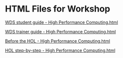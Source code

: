 ﻿# HTML Files for Workshop
[WDS student guide - High Performance Computing.html](https://cloudworkshop.blob.core.windows.net/big-compute/Whiteboard%20design%20session/WDS%20student%20guide%20-%20High%20Performance%20Computing.html)

[WDS trainer guide - High Performance Computing.html](https://cloudworkshop.blob.core.windows.net/big-compute/Whiteboard%20design%20session/WDS%20trainer%20guide%20-%20High%20Performance%20Computing.html)

[Before the HOL - High Performance Computing.html](https://cloudworkshop.blob.core.windows.net/big-compute/Hands-on%20lab/Before%20the%20HOL%20-%20High%20Performance%20Computing.html)

[HOL step-by-step - High Performance Computing.html](https://cloudworkshop.blob.core.windows.net/big-compute/Hands-on%20lab/HOL%20step-by-step%20-%20High%20Performance%20Computing.html)

